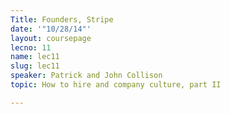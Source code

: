 ```yaml
---
Title: Founders, Stripe
date: '"10/28/14"'
layout: coursepage
lecno: 11
name: lec11
slug: lec11
speaker: Patrick and John Collison
topic: How to hire and company culture, part II

---
```

